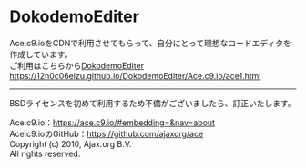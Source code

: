 # DokodemoEditer
Ace.c9.ioをCDNで利用させてもらって、自分にとって理想なコードエディタを作成しています。  
ご利用はこちらから[DokodemoEditer](https://bit.ly/2N1o83J)  
https://12n0c06eizu.github.io/DokodemoEditer/Ace.c9.io/ace1.html
  

___________________________________________________________________________  
BSDライセンスを初めて利用するため不備がございましたら、訂正いたします。

Ace.c9.io：https://ace.c9.io/#embedding=&nav=about  
Ace.c9.ioのGitHub：https://github.com/ajaxorg/ace  
Copyright (c) 2010, Ajax.org B.V.  
All rights reserved.
